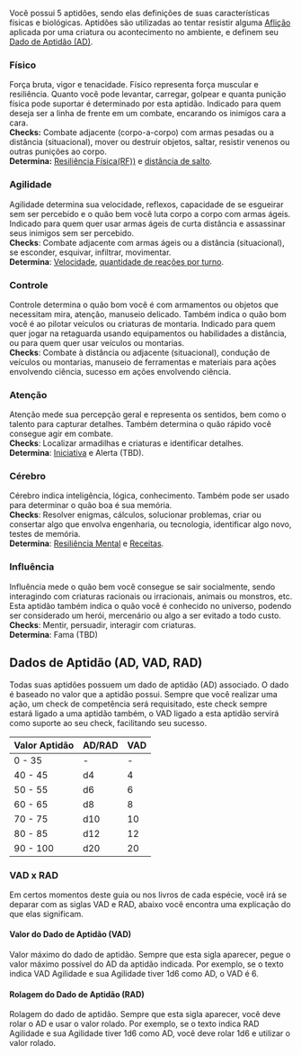 Você possui 5 aptidões, sendo elas definições de suas características físicas e biológicas. Aptidões são utilizadas ao tentar resistir alguma [Aflição](../rules/play/afflictions.md) aplicada por uma criatura ou acontecimento no ambiente, e definem seu [Dado de Aptidão (AD)](#dados-de-aptidão-ad-vad-rad).

### Físico

Força bruta, vigor e tenacidade. Físico representa força muscular e resiliência. Quanto você pode levantar, carregar, golpear e quanta punição física pode suportar é determinado por esta aptidão. Indicado para quem deseja ser a linha de frente em um combate, encarando os inimigos cara a cara.  
**Checks:** Combate adjacente (corpo-a-corpo) com armas pesadas ou a distância (situacional), mover ou destruir objetos, saltar, resistir venenos ou outras punições ao corpo.  
**Determina:** [Resiliência Física(RF))](./resilience.md#resiliência-física-rf) e [distância de salto](../rules/play/actions.md#mover).

### Agilidade

Agilidade determina sua velocidade, reflexos, capacidade de se esgueirar sem ser percebido e o quão bem você luta corpo a corpo com armas ágeis. Indicado para quem quer usar armas ágeis de curta distância e assassinar seus inimigos sem ser percebido.  
**Checks**: Combate adjacente com armas ágeis ou a distância (situacional), se esconder, esquivar, infiltrar, movimentar.  
**Determina**: [Velocidade](./quickness.md#movimento), [quantidade de reações por turno](./quickness.md#reações).

### Controle

Controle determina o quão bom você é com armamentos ou objetos que necessitam mira, atenção, manuseio delicado. Também indica o quão bom você é ao pilotar veículos ou criaturas de montaria.
Indicado para quem quer jogar na retaguarda usando equipamentos ou habilidades a distância, ou para quem quer usar veículos ou montarias.  
**Checks**: Combate à distância ou adjacente (situacional), condução de veículos ou montarias, manuseio de ferramentas e materiais para ações envolvendo ciência, sucesso em ações envolvendo ciência.

### Atenção

Atenção mede sua percepção geral e representa os sentidos, bem como o talento para capturar detalhes. Também determina o quão rápido você consegue agir em combate.  
**Checks**: Localizar armadilhas e criaturas e identificar detalhes.  
**Determina**: [Iniciativa](./quickness.md#iniciativa) e Alerta (TBD).

### Cérebro

Cérebro indica inteligência, lógica, conhecimento. Também pode ser usado para determinar o quão boa é sua memória.  
**Checks**: Resolver enigmas, cálculos, solucionar problemas, criar ou consertar algo que envolva engenharia, ou tecnologia, identificar algo novo, testes de memória.  
**Determina**: [Resiliência Mental](./resilience.md#resiliência-mental-rm) e [Receitas](./scienceKnowledge.md#receitas).

### Influência

Influência mede o quão bem você consegue se sair socialmente, sendo interagindo com criaturas racionais ou irracionais, animais ou monstros, etc. Esta aptidão também indica o quão você é conhecido no universo, podendo ser considerado um herói, mercenário ou algo a ser evitado a todo custo.  
**Checks**: Mentir, persuadir, interagir com criaturas.  
**Determina**: Fama (TBD)

## Dados de Aptidão (AD, VAD, RAD)

Todas suas aptidões possuem um dado de aptidão (AD) associado. O dado é baseado no valor que a aptidão possui. Sempre que você realizar uma ação, um check de competência será requisitado, este check sempre estará ligado a uma aptidão também, o VAD ligado a esta aptidão servirá como suporte ao seu check, facilitando seu sucesso.

| Valor Aptidão | AD/RAD | VAD |
| ------------- | ------ | --- |
| 0 - 35        | -      | -   |
| 40 - 45       | d4     | 4   |
| 50 - 55       | d6     | 6   |
| 60 - 65       | d8     | 8   |
| 70 - 75       | d10    | 10  |
| 80 - 85       | d12    | 12  |
| 90 - 100      | d20    | 20  |

### VAD x RAD

Em certos momentos deste guia ou nos livros de cada espécie, você irá se deparar com as siglas VAD e RAD, abaixo você encontra uma explicação do que elas significam.

#### Valor do Dado de Aptidão (VAD)

Valor máximo do dado de aptidão. Sempre que esta sigla aparecer, pegue o valor máximo possível do AD da aptidão indicada. Por exemplo, se o texto indica VAD Agilidade e sua Agilidade tiver 1d6 como AD, o VAD é 6.

#### Rolagem do Dado de Aptidão (RAD)

Rolagem do dado de aptidão. Sempre que esta sigla aparecer, você deve rolar o AD e usar o valor rolado. Por exemplo, se o texto indica RAD Agilidade e sua Agilidade tiver 1d6 como AD, você deve rolar 1d6 e utilizar o valor rolado.
